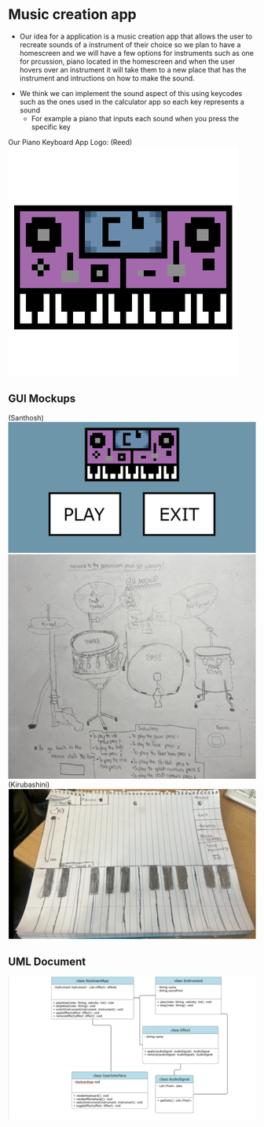 # Music creation app
* Our idea for a application is a music creation app that allows the user to recreate sounds of a instrument of their choice so we plan to have a homescreen and we will have a few options for instruments such as one for prcussion, piano located in the homescreen and when the user hovers over an instrument it will take them to a new place that has the instrument and intructions on how to make the sound.
- We think we can implement the sound aspect of this using keycodes such as the ones used in the calculator app so each key represents a sound
  - For example a piano that inputs each sound when you press the specific key

Our Piano Keyboard App Logo:
(Reed)
![Logo](https://github.com/HenryBald/SyntaxSorcerors/blob/main/musicprogram/assets/keyboardLogo)
 ## GUI Mockups
(Santhosh)
![GUImockup](https://github.com/HenryBald/SyntaxSorcerors/blob/main/musicprogram/assets/keyboardStartScreen.png)
 ![GUImockup](https://github.com/HenryBald/SyntaxSorcerors/blob/main/musicprogram/assets/Drums.png)
 (Kirubashini)
![GUImockup](https://github.com/HenryBald/SyntaxSorcerors/blob/main/musicprogram/assets/music2Piano.png)

## UML Document
![UML](https://github.com/HenryBald/SyntaxSorcerors/blob/main/musicprogram/assets/UMLKeyboard.png)
